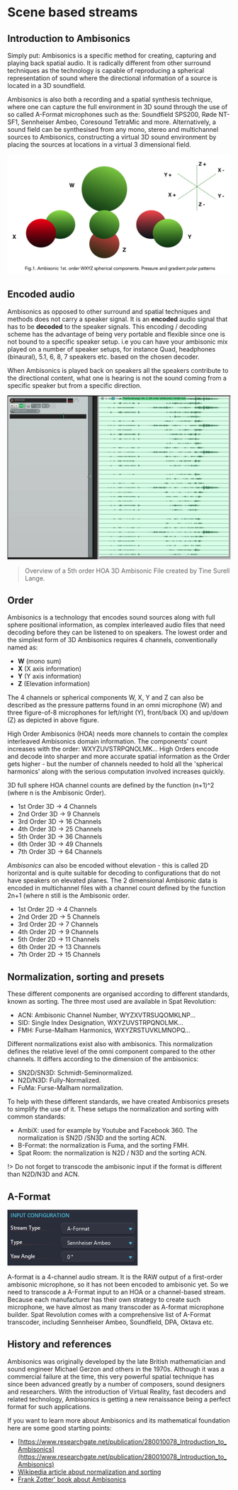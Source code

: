 # Scene based streams

## Introduction to Ambisonics

Simply put: Ambisonics is a specific method for creating, capturing and playing back spatial audio. It is radically different from other surround techniques as the technology is capable of reproducing a spherical representation of sound where the directional information of a source is located in a 3D soundfield.

Ambisonics is also both a recording and a spatial synthesis technique, where one can capture the full environment in 3D sound through the use of so called A-Format microphones such as the: Soundfield SPS200, Røde NT-SF1, Sennheiser Ambeo, Coresound TetraMic and more. Alternatively, a sound field can be synthesised from any mono, stereo and multichannel sources to Ambisonics, constructing a virtual 3D sound environment by placing the sources at locations in a virtual 3 dimensional field.

![](include/SpatRevolution_UserGuide_-045.jpg)

## Encoded audio

Ambisonics as opposed to other surround and spatial techniques and methods does not carry a speaker signal. It is an **encoded** audio signal that has to be **decoded** to the speaker signals. This encoding / decoding scheme has the advantage of being very portable and flexible since one is not bound to a specific speaker setup. i.e you can have your ambisonic mix played on a number of speaker setups, for instance Quad, headphones (binaural), 5.1, 6, 8, 7 speakers etc. based on the chosen decoder.

When Ambisonics is played back on speakers all the speakers contribute to the directional content, what one is hearing is not the sound coming from a specific speaker but from a specific direction.

![](include/SpatRevolution_UserGuide_-047.jpg)

> Overview of a 5th order HOA 3D Ambisonic File created by Tine Surell Lange.


## Order

Ambisonics is a technology that encodes sound sources along with full sphere positional information, as complex interleaved audio files that need decoding before they can be listened to on speakers. The lowest order and the simplest form of 3D Ambisonics requires 4 channels, conventionally named as:

- **W** (mono sum)
- **X** (X axis information)
- **Y** (Y axis information)
- **Z** (Elevation information)

The 4 channels or spherical components W, X, Y and Z can also be described as the pressure patterns found in an omni microphone (W) and three figure-of-8 microphones for left/right (Y), front/back (X) and up/down (Z) as depicted in above figure.

High Order Ambisonics (HOA) needs more channels to contain the complex interleaved Ambisonics domain information. The components' count increases with the order: WXYZUVSTRPQNOLMK... High Orders encode and decode into sharper and more accurate spatial information as the Order gets higher - but the number of channels needed to hold all the 'spherical harmonics' along with the serious computation involved increases quickly.

3D full sphere HOA channel counts are defined by the function (n+1)^2 (where n is the Ambisonic Order).

- 1st Order 3D -> 4 Channels
- 2nd Order 3D -> 9 Channels
- 3rd Order 3D -> 16 Channels
- 4th Order 3D -> 25 Channels
- 5th Order 3D -> 36 Channels
- 6th Order 3D -> 49 Channels
- 7th Order 3D -> 64 Channels

_Ambisonics_ can also be encoded without elevation - this is called 2D horizontal and is quite suitable for decoding to configurations that do not have speakers on elevated planes. The 2 dimensional Ambisonic data is encoded in multichannel files with a channel count defined by the function 2n+1 (where n still is the Ambisonic order.

- 1st Order 2D -> 4 Channels
- 2nd Order 2D -> 5 Channels
- 3rd Order 2D -> 7 Channels
- 4th Order 2D -> 9 Channels
- 5th Order 2D -> 11 Channels
- 6th Order 2D -> 13 Channels
- 7th Order 2D -> 15 Channels


## Normalization, sorting and presets

These different components are organised according to different standards, known as sorting. The three most used are available in Spat Revolution: 
- ACN: Ambisonic Channel Number, WYZXVTRSUQOMKLNP...
- SID: Single Index Designation, WXYZUVSTRPQNOLMK... 
- FMH: Furse-Malham Harmonics, WXYZRSTUVKLMNOPQ...

Different normalizations exist also with ambisonics. This normalization defines the relative level of the omni component compared to the other channels. It differs according to the dimension of the ambisonics:
- SN2D/SN3D: Schmidt-Seminormalized.
- N2D/N3D: Fully-Normalized.
- FuMa: Furse-Malham normalization.

To help with these different standards, we have created Ambisonics presets to simplify the use of it. These setups the normalization and sorting with common standards:
- AmbiX: used for example by Youtube and Facebook 360. The normalization is SN2D  /SN3D and the sorting ACN.
- B-Format: the normalization is Fuma, and the sorting FMH.
- Spat Room: the normalization is N2D / N3D and the sorting ACN.

!> Do not forget to transcode the ambisonic input if the format is different than N2D/N3D and ACN.

## A-Format

![](include/SpatRevolution_AFormatPreset.png)

A-format is a 4-channel audio stream. It is the RAW output of a first-order ambisonic microphone, so it has not been encoded to ambisonic yet. So we need to transcode a A-Format input to an HOA or a channel-based stream. Because each manufacturer has their own strategy to create such microphone, we have almost as many transcoder as A-format microphone builder. Spat Revolution comes with a comprehensive list of A-Format transcoder, including Sennheiser Ambeo, Soundfield, DPA, Oktava etc.


## History and references

Ambisonics was originally developed by the late British mathematician and sound engineer Michael Gerzon and others in the 1970s. Although it was a commercial failure at the time, this very powerful spatial technique has since been advanced greatly by a number of composers, sound designers and researchers. With the introduction of Virtual Reality, fast decoders and related technology, Ambisonics is getting a new renaissance being a perfect format for such applications.

If you want to learn more about Ambisonics and its mathematical foundation here are some good starting points:

- [https://www.researchgate.net/publication/280010078_Introduction_to_Ambisonics](https://www.researchgate.net/publication/280010078_Introduction_to_Ambisonics)
- [Wikipedia article about normalization and sorting](https://en.wikipedia.org/wiki/Ambisonic_data_exchange_formats)
- [Frank Zotter' book about Ambisonics](https://link.springer.com/book/10.1007/978-3-030-17207-7)

<!--[http://flo.mur.at/writings/HOA-intro.pdf](http://flo.mur.at/writings/HOA-intro.pdf)
-->
